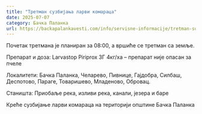 ```yaml
---
title: "Третман сузбијања ларви комараца"
date: 2025-07-07
category: Бачка Паланка
url: https://backapalankavesti.com/info/servisne-informacije/tretman-suzbijanja-larvi-komaraca/
---
```


Почетак третмана је планиран за 08:00, а вршиће се третман са земље.

Препарат и доза: Larvastop Piriprox ЗГ 4кг/ха – препарат није опасан за пчеле

Локалитети: Бачка Паланка, Челарево, Пивнице, Гајдобра, Силбаш, Деспотово, Параге, Товаришево, Младеново, Обровац.

Станишта: Приобаље река, изливи река, канали, језера и баре

Креће сузбијање ларви комараца на територији општине Бачка Паланка
